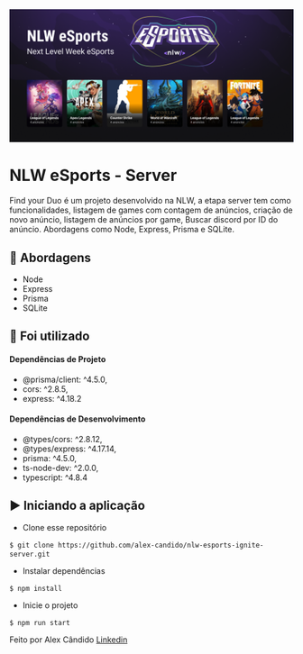 <img alt="nlw esports" src="/src/assets/banner-nlw-esports.png" />

# NLW eSports - Server

Find your Duo é um projeto desenvolvido na NLW, a etapa server tem como funcionalidades, listagem de games com contagem de anúncios, criação de novo anúncio, listagem de anúncios por game, Buscar discord por ID do anúncio. Abordagens como Node, Express, Prisma e SQLite.

## 🚀 Abordagens

- Node
- Express
- Prisma
- SQLite

## 📌 Foi utilizado

#### Dependências de Projeto

- @prisma/client: ^4.5.0,
- cors: ^2.8.5,
- express: ^4.18.2

#### Dependências de Desenvolvimento

- @types/cors: ^2.8.12,
- @types/express: ^4.17.14,
- prisma: ^4.5.0,
- ts-node-dev: ^2.0.0,
- typescript: ^4.8.4

## ▶️ Iniciando a aplicação

- Clone esse repositório
```
$ git clone https://github.com/alex-candido/nlw-esports-ignite-server.git
```
- Instalar dependências
```
$ npm install
```
- Inicie o projeto
```
$ npm run start
```

Feito por Alex Cândido [Linkedin](https://www.linkedin.com/in/alexcndd/)
